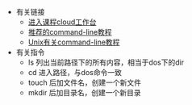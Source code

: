 + 有关链接
  + [进入课程cloud工作台](https://ide.c9.io/learnwithcolt/webdevbootcamp)
  + [推荐的command-line教程](https://www.davidbaumgold.com/tutorials/command-line/#what-is)
  + [Unix有关command-line教程](http://matt.might.net/articles/basic-unix/)
+ 有关指令
  + ls 列出当前路径下的所有内容，相当于dos下的dir
  + cd 进入路径，与dos命令一致
  + touch 后加文件名，创建一个新文件
  + mkdir 后加目录名，创建一个新目录
